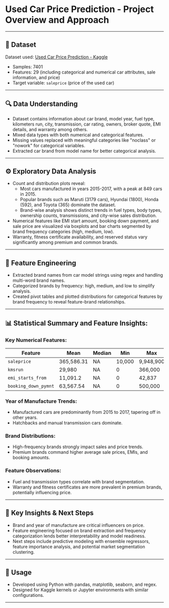 # Used Car Price Prediction - Project Overview and Approach

---

## 📂 Dataset  
Dataset used: [Used Car Price Prediction - Kaggle](https://www.kaggle.com/datasets/vrajesh0sharma7/used-car-price-prediction)  
- Samples: 7401  
- Features: 29 (including categorical and numerical car attributes, sale information, and price)  
- Target variable: `saleprice` (price of the used car)

---

## 🔍 Data Understanding  
- Dataset contains information about car brand, model year, fuel type, kilometers run, city, transmission, car rating, owners, broker quote, EMI details, and warranty among others.  
- Mixed data types with both numerical and categorical features.  
- Missing values replaced with meaningful categories like "noclass" or "nowork" for categorical variables.  
- Extracted car brand from model name for better categorical analysis.

---

## ⚙️ Exploratory Data Analysis  
- Count and distribution plots reveal:
  - Most cars manufactured in years 2015-2017, with a peak at 849 cars in 2015.  
  - Popular brands such as Maruti (3179 cars), Hyundai (1800), Honda (592), and Toyota (365) dominate the dataset.  
  - Brand-wise analysis shows distinct trends in fuel types, body types, ownership counts, transmissions, and city-wise sales distribution.  
- Numerical features like EMI start amount, booking down payment, and sale price are visualized via boxplots and bar charts segmented by brand frequency categories (high, medium, low).  
- Warranty, fitness certificate availability, and reserved status vary significantly among premium and common brands.

---

## 🧩 Feature Engineering  
- Extracted brand names from car model strings using regex and handling multi-word brand names.  
- Categorized brands by frequency: high, medium, and low to simplify analysis.  
- Created pivot tables and plotted distributions for categorical features by brand frequency to reveal feature-brand relationships.

---

## 📊 Statistical Summary and Feature Insights:

### Key Numerical Features:

| Feature             | Mean       | Median | Min   | Max        | Std Dev     |
|---------------------|------------|--------|-------|------------|-------------|
| `saleprice`         | 365,586.31 | NA     | 10,000| 9,948,900  | ~445,108.7  |
| `kmsrun`            | 29,980     | NA     | 0     | 366,000    | ~33,904     |
| `emi_starts_from`   | 11,091.2   | NA     | 0     | 42,837     | NA          |
| `booking_down_pymnt`| 63,567.54  | NA     | 0     | 500,000    | NA          |

### Year of Manufacture Trends:
- Manufactured cars are predominantly from 2015 to 2017, tapering off in other years.
- Hatchbacks and manual transmission cars dominate.

### Brand Distributions:
- High-frequency brands strongly impact sales and price trends.
- Premium brands command higher average sale prices, EMIs, and booking amounts.

### Feature Observations:
- Fuel and transmission types correlate with brand segmentation.
- Warranty and fitness certificates are more prevalent in premium brands, potentially influencing price.

---

## 🔮 Key Insights & Next Steps  
- Brand and year of manufacture are critical influencers on price.  
- Feature engineering focused on brand extraction and frequency categorization lends better interpretability and model readiness.  
- Next steps include predictive modeling with ensemble regressors, feature importance analysis, and potential market segmentation clustering.

---

## 📌 Usage  
- Developed using Python with pandas, matplotlib, seaborn, and regex.  
- Designed for Kaggle kernels or Jupyter environments with similar configurations.

---
